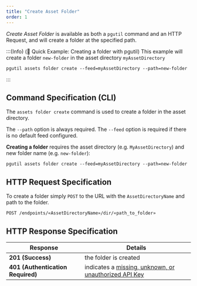 ```yaml
---
title: "Create Asset Folder"
order: 1
---
```


*Create Asset Folder* is available as both a `pgutil` command and an HTTP Request, and will create a folder at the specified path.

:::(Info) (🚀 Quick Example: Creating a folder with pgutil)
This example will create a folder `new-folder` in the asset directory `myAssetDirectory`
```
pgutil assets folder create --feed=myAssetDirectory --path=new-folder
```
:::

## Command Specification (CLI)
The `assets folder create` command is used to create a folder in the asset directory.

The `--path` option is always required. The `--feed` option is required if there is no default feed configured.

**Creating a folder** requires the asset directory (e.g. `MyAssetDirectory`) and new folder name (e.g. `new-folder`):
```
pgutil assets folder create --feed=myAssetDirectory --path=new-folder
```

## HTTP Request Specification
To create a folder simply `POST` to the URL with the `AssetDirectoryName` and path to the folder.

```
POST /endpoints/«AssetDirectoryName»/dir/«path_to_folder»
```

## HTTP Response Specification

| Response | Details |
| --- | --- |
| **201 (Success)** | the folder is created |
| **401 (Authentication Required)** | indicates a [missing, unknown, or unauthorized API Key](/docs/proget/reference-api/proget-api-assets#authentication) |